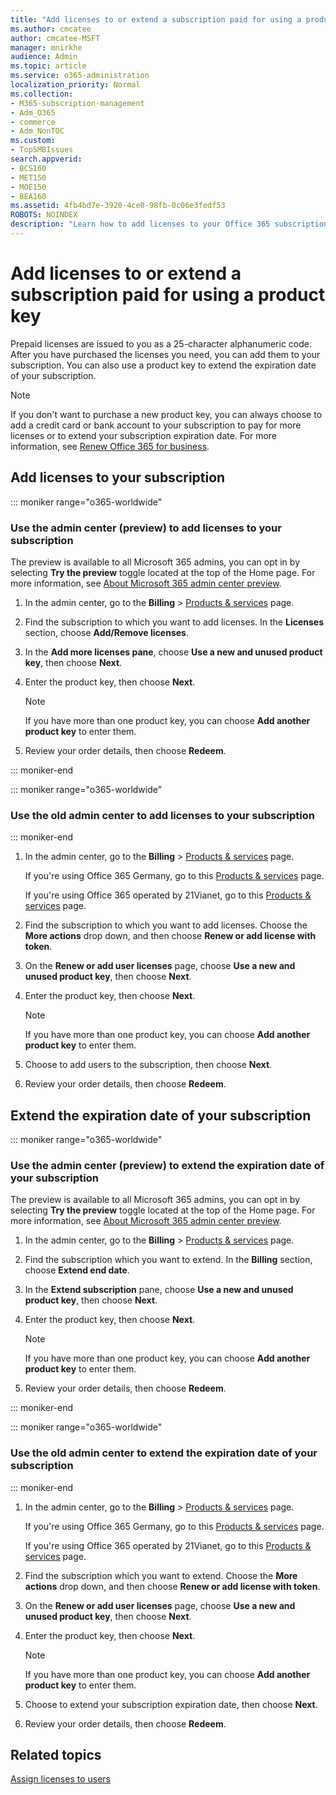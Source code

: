 ```yaml
---
title: "Add licenses to or extend a subscription paid for using a product key"
ms.author: cmcatee
author: cmcatee-MSFT
manager: mnirkhe
audience: Admin
ms.topic: article
ms.service: o365-administration
localization_priority: Normal
ms.collection: 
- M365-subscription-management 
- Adm_O365
- commerce
- Adm_NonTOC
ms.custom:
- TopSMBIssues
search.appverid:
- BCS160
- MET150
- MOE150
- BEA160
ms.assetid: 4fb4bd7e-3920-4ce0-98fb-0c06e3fedf53
ROBOTS: NOINDEX
description: "Learn how to add licenses to your Office 365 subscription."
---
```


# Add licenses to or extend a subscription paid for using a product key

Prepaid licenses are issued to you as a 25-character alphanumeric code. After you have purchased the licenses you need, you can add them to your subscription. You can also use a product key to extend the expiration date of your subscription.

> [!NOTE]
> If you don't want to purchase a new product key, you can always choose to add a credit card or bank account to your subscription to pay for more licenses or to extend your subscription expiration date. For more information, see [Renew Office 365 for business](../subscriptions-and-billing/renew-your-subscription.md).
  
## Add licenses to your subscription

::: moniker range="o365-worldwide"

### Use the admin center (preview) to add licenses to your subscription

The preview is available to all Microsoft 365 admins, you can opt in by selecting **Try the preview** toggle located at the top of the Home page. For more information, see [About Microsoft 365 admin center preview](../microsoft-365-admin-center-preview.md).

1. In the admin center, go to the **Billing** \> <a href="https://go.microsoft.com/fwlink/p/?linkid=842054" target="_blank">Products & services</a> page.

2. Find the subscription to which you want to add licenses. In the **Licenses** section, choose **Add/Remove licenses**.

3. In the **Add more licenses pane**, choose **Use a new and unused product key**, then choose **Next**.

4. Enter the product key, then choose **Next**.

    > [!NOTE]
    > If you have more than one product key, you can choose **Add another product key** to enter them.
  
5. Review your order details, then choose **Redeem**.

::: moniker-end

::: moniker range="o365-worldwide"
### Use the old admin center to add licenses to your subscription
::: moniker-end

1. In the admin center, go to the **Billing** \> <a href="https://go.microsoft.com/fwlink/p/?linkid=842054" target="_blank">Products & services</a> page.

    If you're using Office 365 Germany, go to this <a href="https://go.microsoft.com/fwlink/p/?linkid=847745" target="_blank">Products & services</a> page.

    If you're using Office 365 operated by 21Vianet, go to this <a href="https://go.microsoft.com/fwlink/p/?linkid=850626" target="_blank">Products & services</a> page.

2. Find the subscription to which you want to add licenses. Choose the **More actions** drop down, and then choose **Renew or add license with token**.

3. On the **Renew or add user licenses** page, choose **Use a new and unused product key**, then choose **Next**.

4. Enter the product key, then choose **Next**.

    > [!NOTE]
    > If you have more than one product key, you can choose **Add another product key** to enter them.

5. Choose to add users to the subscription, then choose **Next**.

6. Review your order details, then choose **Redeem**.
  
## Extend the expiration date of your subscription

::: moniker range="o365-worldwide"

### Use the admin center (preview) to extend the expiration date of your subscription

The preview is available to all Microsoft 365 admins, you can opt in by selecting **Try the preview** toggle located at the top of the Home page. For more information, see [About Microsoft 365 admin center preview](../microsoft-365-admin-center-preview.md).

1. In the admin center, go to the **Billing** \> <a href="https://go.microsoft.com/fwlink/p/?linkid=842054" target="_blank">Products & services</a> page.

2. Find the subscription which you want to extend. In the **Billing** section, choose **Extend end date**.

3. In the **Extend subscription** pane, choose **Use a new and unused product key**, then choose **Next**.

4. Enter the product key, then choose **Next**.

    > [!NOTE]
    > If you have more than one product key, you can choose **Add another product key** to enter them.
  
5. Review your order details, then choose **Redeem**.

::: moniker-end

::: moniker range="o365-worldwide"
### Use the old admin center to extend the expiration date of your subscription
::: moniker-end

1. In the admin center, go to the **Billing** \> <a href="https://go.microsoft.com/fwlink/p/?linkid=842054" target="_blank">Products & services</a> page.

    If you're using Office 365 Germany, go to this <a href="https://go.microsoft.com/fwlink/p/?linkid=847745" target="_blank">Products & services</a> page.

    If you're using Office 365 operated by 21Vianet, go to this <a href="https://go.microsoft.com/fwlink/p/?linkid=850626" target="_blank">Products & services</a> page.

2. Find the subscription which you want to extend. Choose the **More actions** drop down, and then choose **Renew or add license with token**.

3. On the **Renew or add user licenses** page, choose **Use a new and unused product key**, then choose **Next**.

4. Enter the product key, then choose **Next**.

    > [!NOTE]
    > If you have more than one product key, you can choose **Add another product key** to enter them.

5. Choose to extend your subscription expiration date, then choose **Next**.

6. Review your order details, then choose **Redeem**.

## Related topics

[Assign licenses to users](../subscriptions-and-billing/assign-licenses-to-users.md)